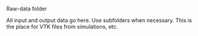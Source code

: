 Raw-data folder

All input and output data go here. Use subfolders when necessary. This is the place for VTK files from simulations, etc.
